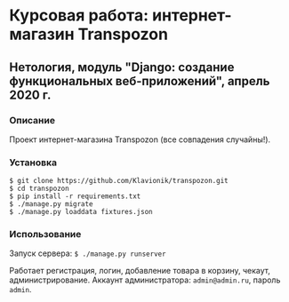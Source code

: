 # Курсовая работа: интернет-магазин Transpozon

## Нетология, модуль "Django: создание функциональных веб-приложений", апрель 2020 г.

### Описание

Проект интернет-магазина Transpozon (все совпадения случайны!).

### Установка

`$ git clone https://github.com/Klavionik/transpozon.git`  
`$ cd transpozon`  
`$ pip install -r requirements.txt`  
`$ ./manage.py migrate`  
`$ ./manage.py loaddata fixtures.json`

### Использование

Запуск сервера: `$ ./manage.py runserver`

Работает регистрация, логин, добавление товара в корзину, чекаут, администрирование. Аккаунт администратора: `admin@admin.ru`, пароль `admin`.
